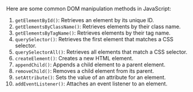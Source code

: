 Here are some common DOM manipulation methods in JavaScript:

1. `getElementById()`: Retrieves an element by its unique ID.
2. `getElementsByClassName()`: Retrieves elements by their class name.
3. `getElementsByTagName()`: Retrieves elements by their tag name.
4. `querySelector()`: Retrieves the first element that matches a CSS selector.
5. `querySelectorAll()`: Retrieves all elements that match a CSS selector.
6. `createElement()`: Creates a new HTML element.
7. `appendChild()`: Appends a child element to a parent element.
8. `removeChild()`: Removes a child element from its parent.
9. `setAttribute()`: Sets the value of an attribute for an element.
10. `addEventListener()`: Attaches an event listener to an element.

